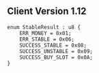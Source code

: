 ## Client Version 1.12

```rust,ignore
enum StableResult : u8 {
    ERR_MONEY = 0x01;    
    ERR_STABLE = 0x06;    
    SUCCESS_STABLE = 0x08;    
    SUCCESS_UNSTABLE = 0x09;    
    SUCCESS_BUY_SLOT = 0x0A;    
}

```
